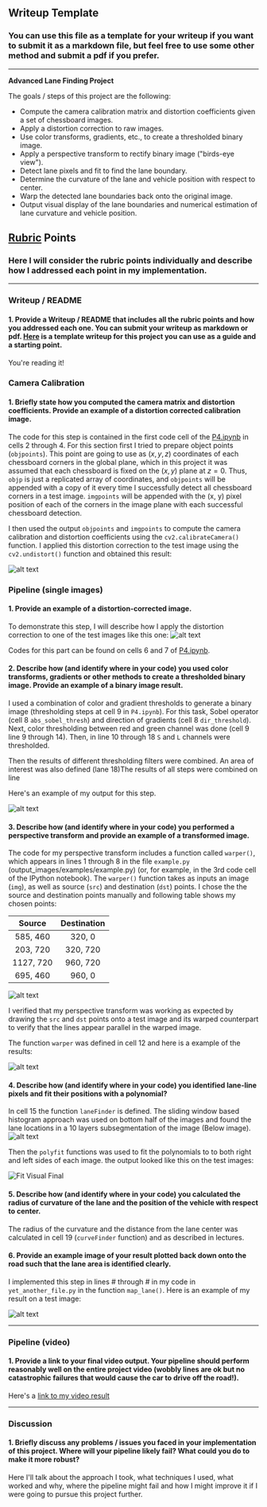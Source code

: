 ## Writeup Template

### You can use this file as a template for your writeup if you want to submit it as a markdown file, but feel free to use some other method and submit a pdf if you prefer.

---

**Advanced Lane Finding Project**

The goals / steps of this project are the following:

* Compute the camera calibration matrix and distortion coefficients given a set of chessboard images.
* Apply a distortion correction to raw images.
* Use color transforms, gradients, etc., to create a thresholded binary image.
* Apply a perspective transform to rectify binary image ("birds-eye view").
* Detect lane pixels and fit to find the lane boundary.
* Determine the curvature of the lane and vehicle position with respect to center.
* Warp the detected lane boundaries back onto the original image.
* Output visual display of the lane boundaries and numerical estimation of lane curvature and vehicle position.

[//]: # (Image References)

[image1]: ./Screenshot2018-09-1309.53.png "Undistorted"
[image2]: ./Screenshot2018-09-1310.11.png "Road Transformed"
[image3]: ./Screenshot2018-09-135.38.png "Binary Example"
[image4]: ./Screenshot2018-09-1316.png "Warp Example"
[image41]: ./Screenshot2018-09-1316.51.png "Binary warped"
[image5]: ./Screenshot2018-09-1317.49.png "Fit Visual"
[image51]: ./Screenshot2018-09-1411.12.png "Fit Visual Final"
[image6]: ./examples/example_output.jpg "Output"
[video1]: ./project_video.mp4 "Video"

## [Rubric](https://review.udacity.com/#!/rubrics/571/view) Points

### Here I will consider the rubric points individually and describe how I addressed each point in my implementation.  

---

### Writeup / README

#### 1. Provide a Writeup / README that includes all the rubric points and how you addressed each one.  You can submit your writeup as markdown or pdf.  [Here](https://github.com/udacity/CarND-Advanced-Lane-Lines/blob/master/writeup_template.md) is a template writeup for this project you can use as a guide and a starting point.  

You're reading it!

### Camera Calibration

#### 1. Briefly state how you computed the camera matrix and distortion coefficients. Provide an example of a distortion corrected calibration image.

The code for this step is contained in the first code cell of the [P4.ipynb]() in cells 2 through 4. 
For this section first I tried to prepare object points (`objpoints`). This point are going to use as $(x,y,z)$ coordinates of each chessboard corners in the global plane, which in this project it was assumed that each chessboard is fixed on the $(x,y)$ plane at $z=0$. Thus, `objp` is just a replicated array of coordinates, and `objpoints` will be appended with a copy of it every time I successfully detect all chessboard corners in a test image.  `imgpoints` will be appended with the (x, y) pixel position of each of the corners in the image plane with each successful chessboard detection.  

I then used the output `objpoints` and `imgpoints` to compute the camera calibration and distortion coefficients using the `cv2.calibrateCamera()` function.  I applied this distortion correction to the test image using the `cv2.undistort()` function and obtained this result: 

![alt text][image1]

### Pipeline (single images)

#### 1. Provide an example of a distortion-corrected image.

To demonstrate this step, I will describe how I apply the distortion correction to one of the test images like this one:
![alt text][image2]

Codes for this part can be found on cells 6 and 7 of [P4.ipynb]().

#### 2. Describe how (and identify where in your code) you used color transforms, gradients or other methods to create a thresholded binary image.  Provide an example of a binary image result.

I used a combination of color and gradient thresholds to generate a binary image (thresholding steps at cell 9 in `P4.ipynb`). For this task, Sobel operator (cell 8 `abs_sobel_thresh`) and direction of gradients (cell 8 `dir_threshold`). Next, color thresholding between red and green channel was done (cell 9 line 9 through 14). Then, in line 10 through 18 `S` and `L` channels were thresholded.

Then the results of different thresholding filters were combined. An area of interest was also defined (lane 18)The results of all steps were combined on line      

Here's an example of my output for this step. 

![alt text][image3]

#### 3. Describe how (and identify where in your code) you performed a perspective transform and provide an example of a transformed image.

The code for my perspective transform includes a function called `warper()`, which appears in lines 1 through 8 in the file `example.py` (output_images/examples/example.py) (or, for example, in the 3rd code cell of the IPython notebook).  The `warper()` function takes as inputs an image (`img`), as well as source (`src`) and destination (`dst`) points.  I chose the the source and destination points manually and following table shows my chosen points:

| Source        | Destination   | 
|:-------------:|:-------------:| 
| 585, 460      | 320, 0        | 
| 203, 720      | 320, 720      |
| 1127, 720     | 960, 720      |
| 695, 460      | 960, 0        |

![alt text][image4]

I verified that my perspective transform was working as expected by drawing the `src` and `dst` points onto a test image and its warped counterpart to verify that the lines appear parallel in the warped image.

The function `warper` was defined in cell 12 and here is a example of the results:

![alt text][image41]

#### 4. Describe how (and identify where in your code) you identified lane-line pixels and fit their positions with a polynomial?

In cell 15 the function `laneFinder` is defined. The sliding window based histogram approach was used on bottom half of the images and found the lane locations in a 10 layers subsegmentation of the image (Below image).
![alt text][image5]

Then the `polyfit` functions was used to fit the polynomials to to both right and left sides of each image. the output looked like this on the test images:

![][image51]

#### 5. Describe how (and identify where in your code) you calculated the radius of curvature of the lane and the position of the vehicle with respect to center.

The radius of the curvature and the distance from the lane center was calculated in cell 19 (`curveFinder` function) and as described in lectures.

#### 6. Provide an example image of your result plotted back down onto the road such that the lane area is identified clearly.

I implemented this step in lines # through # in my code in `yet_another_file.py` in the function `map_lane()`.  Here is an example of my result on a test image:

![alt text][image6]

---

### Pipeline (video)

#### 1. Provide a link to your final video output.  Your pipeline should perform reasonably well on the entire project video (wobbly lines are ok but no catastrophic failures that would cause the car to drive off the road!).

Here's a [link to my video result](./project_video.mp4)

---

### Discussion

#### 1. Briefly discuss any problems / issues you faced in your implementation of this project.  Where will your pipeline likely fail?  What could you do to make it more robust?

Here I'll talk about the approach I took, what techniques I used, what worked and why, where the pipeline might fail and how I might improve it if I were going to pursue this project further.  
